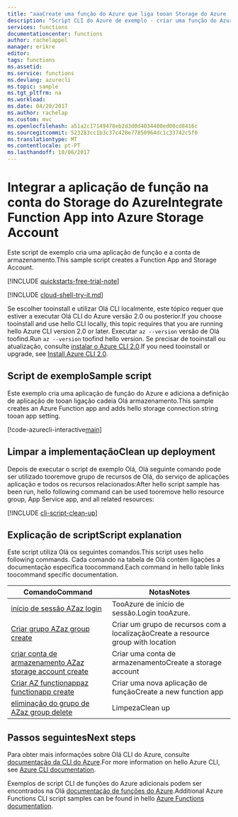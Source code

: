 ```yaml
---
title: "aaaCreate uma função do Azure que liga tooan Storage do Azure | Microsoft Docs"
description: "Script CLI do Azure de exemplo - criar uma função do Azure que liga tooan Storage do Azure"
services: functions
documentationcenter: functions
author: rachelappel
manager: erikre
editor: 
tags: functions
ms.assetid: 
ms.service: functions
ms.devlang: azurecli
ms.topic: sample
ms.tgt_pltfrm: na
ms.workload: 
ms.date: 04/20/2017
ms.author: rachelap
ms.custom: mvc
ms.openlocfilehash: a51a2c17149478eb2d3d0d4034400ed00cd8416c
ms.sourcegitcommit: 523283cc1b3c37c428e77850964dc1c33742c5f0
ms.translationtype: MT
ms.contentlocale: pt-PT
ms.lasthandoff: 10/06/2017
---
```

# <a name="integrate-function-app-into-azure-storage-account"></a><span data-ttu-id="b19c2-103">Integrar a aplicação de função na conta do Storage do Azure</span><span class="sxs-lookup"><span data-stu-id="b19c2-103">Integrate Function App into Azure Storage Account</span></span>

<span data-ttu-id="b19c2-104">Este script de exemplo cria uma aplicação de função e a conta de armazenamento.</span><span class="sxs-lookup"><span data-stu-id="b19c2-104">This sample script creates a Function App and Storage Account.</span></span>

[!INCLUDE [quickstarts-free-trial-note](../../../includes/quickstarts-free-trial-note.md)]

[!INCLUDE [cloud-shell-try-it.md](../../../includes/cloud-shell-try-it.md)]

<span data-ttu-id="b19c2-105">Se escolher tooinstall e utilizar Olá CLI localmente, este tópico requer que estiver a executar Olá CLI do Azure versão 2.0 ou posterior.</span><span class="sxs-lookup"><span data-stu-id="b19c2-105">If you choose tooinstall and use hello CLI locally, this topic requires that you are running hello Azure CLI version 2.0 or later.</span></span> <span data-ttu-id="b19c2-106">Executar `az --version` versão de Olá toofind.</span><span class="sxs-lookup"><span data-stu-id="b19c2-106">Run `az --version` toofind hello version.</span></span> <span data-ttu-id="b19c2-107">Se precisar de tooinstall ou atualização, consulte [instalar o Azure CLI 2.0]( /cli/azure/install-azure-cli).</span><span class="sxs-lookup"><span data-stu-id="b19c2-107">If you need tooinstall or upgrade, see [Install Azure CLI 2.0]( /cli/azure/install-azure-cli).</span></span> 

## <a name="sample-script"></a><span data-ttu-id="b19c2-108">Script de exemplo</span><span class="sxs-lookup"><span data-stu-id="b19c2-108">Sample script</span></span>

<span data-ttu-id="b19c2-109">Este exemplo cria uma aplicação de função do Azure e adiciona a definição de aplicação de tooan ligação cadeia Olá armazenamento.</span><span class="sxs-lookup"><span data-stu-id="b19c2-109">This sample creates an Azure Function app and adds hello storage connection string tooan app setting.</span></span>

[!code-azurecli-interactive[main](../../../cli_scripts/azure-functions/create-function-app-connect-to-storage/create-function-app-connect-to-storage-account.sh "Integrate Function App into Azure Storage Account")]


## <a name="clean-up-deployment"></a><span data-ttu-id="b19c2-110">Limpar a implementação</span><span class="sxs-lookup"><span data-stu-id="b19c2-110">Clean up deployment</span></span>

<span data-ttu-id="b19c2-111">Depois de executar o script de exemplo Olá, Olá seguinte comando pode ser utilizado tooremove grupo de recursos de Olá, do serviço de aplicações aplicação e todos os recursos relacionados:</span><span class="sxs-lookup"><span data-stu-id="b19c2-111">After hello script sample has been run, hello following command can be used tooremove hello resource group, App Service app, and all related resources:</span></span>

[!INCLUDE [cli-script-clean-up](../../../includes/cli-script-clean-up.md)]

## <a name="script-explanation"></a><span data-ttu-id="b19c2-112">Explicação de script</span><span class="sxs-lookup"><span data-stu-id="b19c2-112">Script explanation</span></span>

<span data-ttu-id="b19c2-113">Este script utiliza Olá os seguintes comandos.</span><span class="sxs-lookup"><span data-stu-id="b19c2-113">This script uses hello following commands.</span></span> <span data-ttu-id="b19c2-114">Cada comando na tabela de Olá contém ligações a documentação específica toocommand.</span><span class="sxs-lookup"><span data-stu-id="b19c2-114">Each command in hello table links toocommand specific documentation.</span></span>

| <span data-ttu-id="b19c2-115">Comando</span><span class="sxs-lookup"><span data-stu-id="b19c2-115">Command</span></span> | <span data-ttu-id="b19c2-116">Notas</span><span class="sxs-lookup"><span data-stu-id="b19c2-116">Notes</span></span> |
|---|---|
| [<span data-ttu-id="b19c2-117">início de sessão AZ</span><span class="sxs-lookup"><span data-stu-id="b19c2-117">az login</span></span>](https://docs.microsoft.com/cli/azure/#login) | <span data-ttu-id="b19c2-118">TooAzure de início de sessão.</span><span class="sxs-lookup"><span data-stu-id="b19c2-118">Login tooAzure.</span></span> |
| [<span data-ttu-id="b19c2-119">Criar grupo AZ</span><span class="sxs-lookup"><span data-stu-id="b19c2-119">az group create</span></span>](https://docs.microsoft.com/cli/azure/group#create) | <span data-ttu-id="b19c2-120">Criar um grupo de recursos com a localização</span><span class="sxs-lookup"><span data-stu-id="b19c2-120">Create a resource group with location</span></span> |
| [<span data-ttu-id="b19c2-121">criar conta de armazenamento AZ</span><span class="sxs-lookup"><span data-stu-id="b19c2-121">az storage account create</span></span>](https://docs.microsoft.com/cli/azure/storage/account) | <span data-ttu-id="b19c2-122">Criar uma conta de armazenamento</span><span class="sxs-lookup"><span data-stu-id="b19c2-122">Create a storage account</span></span> |
| [<span data-ttu-id="b19c2-123">Criar AZ functionapp</span><span class="sxs-lookup"><span data-stu-id="b19c2-123">az functionapp create</span></span>](https://docs.microsoft.com/cli/azure/functionapp#create) | <span data-ttu-id="b19c2-124">Criar uma nova aplicação de função</span><span class="sxs-lookup"><span data-stu-id="b19c2-124">Create a new function app</span></span> |
| [<span data-ttu-id="b19c2-125">eliminação do grupo de AZ</span><span class="sxs-lookup"><span data-stu-id="b19c2-125">az group delete</span></span>](https://docs.microsoft.com/cli/azure/group#delete) | <span data-ttu-id="b19c2-126">Limpeza</span><span class="sxs-lookup"><span data-stu-id="b19c2-126">Clean up</span></span> |

## <a name="next-steps"></a><span data-ttu-id="b19c2-127">Passos seguintes</span><span class="sxs-lookup"><span data-stu-id="b19c2-127">Next steps</span></span>

<span data-ttu-id="b19c2-128">Para obter mais informações sobre Olá CLI do Azure, consulte [documentação da CLI do Azure](https://docs.microsoft.com/cli/azure/overview).</span><span class="sxs-lookup"><span data-stu-id="b19c2-128">For more information on hello Azure CLI, see [Azure CLI documentation](https://docs.microsoft.com/cli/azure/overview).</span></span>

<span data-ttu-id="b19c2-129">Exemplos de script CLI de funções do Azure adicionais podem ser encontrados na Olá [documentação de funções do Azure](../functions-cli-samples.md).</span><span class="sxs-lookup"><span data-stu-id="b19c2-129">Additional Azure Functions CLI script samples can be found in hello [Azure Functions documentation](../functions-cli-samples.md).</span></span>
